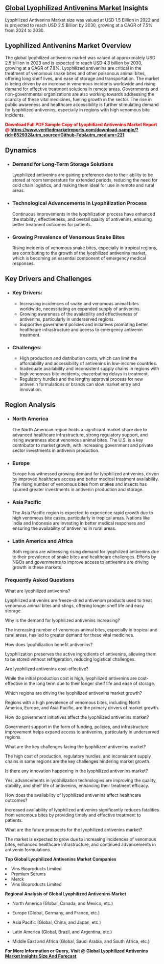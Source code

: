 <h2><a href="https://www.verifiedmarketreports.com/download-sample/?rid=852932&amp;utm_source=Github&amp;utm_medium=221" target="_blank">Global Lyophilized Antivenins Market</a> Insights</h2><p>Lyophilized Antivenins Market size was valued at USD 1.5 Billion in 2022 and is projected to reach USD 2.5 Billion by 2030, growing at a CAGR of 7.5% from 2024 to 2030.</p><p> <h2>Lyophilized Antivenins Market Overview</h2> <p>The global lyophilized antivenins market was valued at approximately USD 2.5 billion in 2023 and is expected to reach USD 4.3 billion by 2030, growing at a CAGR of 7.8%. Lyophilized antivenins are critical in the treatment of venomous snake bites and other poisonous animal bites, offering long shelf lives, and ease of storage and transportation. The market is being driven by an increase in venomous incidents worldwide and rising demand for effective treatment solutions in remote areas. Governments and non-governmental organizations are also working towards addressing the scarcity of these vital medicines, fueling growth in the sector. The rise in public awareness and healthcare accessibility is further stimulating demand for lyophilized antivenins, especially in regions with high venomous bite incidents.</p> <p><strong><p><span class=""><span style="color: #ff0000;"><strong>Download Full PDF Sample Copy of Lyophilized Antivenins Market Report</strong> @ </span><a href="https://www.verifiedmarketreports.com/download-sample/?rid=852932&amp;utm_source=Github-Feb&amp;utm_medium=221" target="_blank">https://www.verifiedmarketreports.com/download-sample/?rid=852932&amp;utm_source=Github-Feb&amp;utm_medium=221</a></span></p></strong></p> <h2>Dynamics</h2> <ul> <li><h3>Demand for Long-Term Storage Solutions</h3> Lyophilized antivenins are gaining preference due to their ability to be stored at room temperature for extended periods, reducing the need for cold chain logistics, and making them ideal for use in remote and rural areas.</li> <li><h3>Technological Advancements in Lyophilization Process</h3> Continuous improvements in the lyophilization process have enhanced the stability, effectiveness, and overall quality of antivenins, ensuring better treatment outcomes for patients.</li> <li><h3>Growing Prevalence of Venomous Snake Bites</h3> Rising incidents of venomous snake bites, especially in tropical regions, are contributing to the growth of the lyophilized antivenins market, which is becoming an essential component of emergency medical responses.</li> </ul> <h2>Key Drivers and Challenges</h2> <ul> <li><h3>Key Drivers:</h3> <ul> <li>Increasing incidences of snake and venomous animal bites worldwide, necessitating an expanded supply of antivenins.</li> <li>Growing awareness of the availability and effectiveness of antivenins, particularly in underserved regions.</li> <li>Supportive government policies and initiatives promoting better healthcare infrastructure and access to emergency antivenin treatment.</li> </ul> </li> <li><h3>Challenges:</h3> <ul> <li>High production and distribution costs, which can limit the affordability and accessibility of antivenins in low-income countries.</li> <li>Inadequate availability and inconsistent supply chains in regions with high venomous bite incidents, exacerbating delays in treatment.</li> <li>Regulatory hurdles and the lengthy approval process for new antivenin formulations or brands can slow market entry and innovation.</li> </ul> </li> </ul> <h2>Region Analysis</h2> <ul> <li><h3>North America</h3> The North American region holds a significant market share due to advanced healthcare infrastructure, strong regulatory support, and rising awareness about venomous animal bites. The U.S. is a key contributor to market growth, with increasing government and private sector investments in antivenin production.</li> <li><h3>Europe</h3> Europe has witnessed growing demand for lyophilized antivenins, driven by improved healthcare access and better medical treatment availability. The rising number of venomous bites from snakes and insects has spurred greater investments in antivenin production and storage.</li> <li><h3>Asia Pacific</h3> The Asia Pacific region is expected to experience rapid growth due to high venomous bite cases, particularly in tropical areas. Nations like India and Indonesia are investing in better medical responses and ensuring the availability of antivenins in rural areas.</li> <li><h3>Latin America and Africa</h3> Both regions are witnessing rising demand for lyophilized antivenins due to their prevalence of snake bites and healthcare challenges. Efforts by NGOs and governments to improve access to antivenins are driving growth in these markets.</li> </ul> <h3>Frequently Asked Questions</h3> <p>What are lyophilized antivenins?</p> <p>Lyophilized antivenins are freeze-dried antivenom products used to treat venomous animal bites and stings, offering longer shelf life and easy storage.</p> <p>Why is the demand for lyophilized antivenins increasing?</p> <p>The increasing number of venomous animal bites, especially in tropical and rural areas, has led to greater demand for these vital medicines.</p> <p>How does lyophilization benefit antivenins?</p> <p>Lyophilization preserves the active ingredients of antivenins, allowing them to be stored without refrigeration, reducing logistical challenges.</p> <p>Are lyophilized antivenins cost-effective?</p> <p>While the initial production cost is high, lyophilized antivenins are cost-effective in the long term due to their longer shelf life and ease of storage.</p> <p>Which regions are driving the lyophilized antivenins market growth?</p> <p>Regions with a high prevalence of venomous bites, including North America, Europe, and Asia Pacific, are the primary drivers of market growth.</p> <p>How do government initiatives affect the lyophilized antivenins market?</p> <p>Government support in the form of funding, policies, and infrastructure improvement helps expand access to antivenins, particularly in underserved regions.</p> <p>What are the key challenges facing the lyophilized antivenins market?</p> <p>The high cost of production, regulatory hurdles, and inconsistent supply chains in some regions are the key challenges hindering market growth.</p> <p>Is there any innovation happening in the lyophilized antivenins market?</p> <p>Yes, advancements in lyophilization technologies are improving the quality, stability, and shelf life of antivenins, enhancing their treatment efficacy.</p> <p>How does the availability of lyophilized antivenins affect healthcare outcomes?</p> <p>Increased availability of lyophilized antivenins significantly reduces fatalities from venomous bites by providing timely and effective treatment to patients.</p> <p>What are the future prospects for the lyophilized antivenins market?</p> <p>The market is expected to grow due to increasing incidences of venomous bites, enhanced healthcare infrastructure, and continued advancements in antivenin formulations.</p> </p><p><strong>Top Global Lyophilized Antivenins Market Companies</strong></p><div data-test-id=""><p><li>Vins Bioproducts Limited</li><li> Premium Serums</li><li> Merck</li><li> Vins Bioproducts Limited</li></p><div><strong>Regional Analysis of&nbsp;Global Lyophilized Antivenins Market</strong></div><ul><li dir="ltr"><p dir="ltr">North America&nbsp;(Global, Canada, and Mexico, etc.)</p></li><li dir="ltr"><p dir="ltr">Europe (Global, Germany, and France, etc.)</p></li><li dir="ltr"><p dir="ltr">Asia Pacific&nbsp;(Global, China, and Japan, etc.)</p></li><li dir="ltr"><p dir="ltr">Latin America&nbsp;(Global, Brazil, and Argentina, etc.)</p></li><li dir="ltr">Middle East and Africa&nbsp;(Global, Saudi Arabia, and South Africa, etc.)</li></ul><p><strong>For More Information or Query, Visit @&nbsp;</strong><strong><a href="https://www.verifiedmarketreports.com/product/lyophilized-antivenins-market/?utm_source=Github&amp;utm_medium=221" target="_blank">Global Lyophilized Antivenins Market Insights Size And Forecast</a></strong></p></div>
